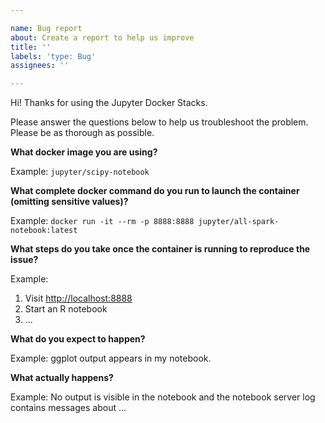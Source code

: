 ```yaml
---

name: Bug report
about: Create a report to help us improve
title: ''
labels: 'type: Bug'
assignees: ''

---
```


Hi! Thanks for using the Jupyter Docker Stacks.

Please answer the questions below to help us troubleshoot the problem. Please be as thorough as possible.

**What docker image you are using?**

Example: `jupyter/scipy-notebook`

**What complete docker command do you run to launch the container (omitting sensitive values)?**

Example: `docker run -it --rm -p 8888:8888 jupyter/all-spark-notebook:latest`

**What steps do you take once the container is running to reproduce the issue?**

Example:

1. Visit <http://localhost:8888>
2. Start an R notebook
3. ...

**What do you expect to happen?**

Example: ggplot output appears in my notebook.

**What actually happens?**

Example: No output is visible in the notebook and the notebook server log contains messages about ...
